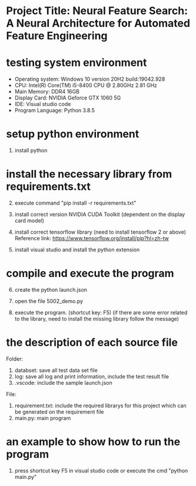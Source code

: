 # Project Title: Neural Feature Search: A Neural Architecture for Automated Feature Engineering

# testing system environment
- Operating system: Windows 10 version 20H2 build:19042.928
- CPU: Intel(R) Core(TM) i5-8400 CPU @ 2.80GHz   2.81 GHz
- Main Memory: DDR4 16GB
- Display Card: NVIDIA Geforce GTX 1060 5G
- IDE: Visual studio code
- Program Language: Python 3.8.5


# setup python environment

1. install python

# install the necessary library from requirements.txt
2. execute command "pip install -r requirements.txt"

3. install correct version NVIDIA CUDA Toolkit (dependent on the display card model)

4. install correct tensorflow library  (need to install tensorflow 2 or above) 
Reference link:
https://www.tensorflow.org/install/pip?hl=zh-tw

5. install visual studio and install the python extension

# compile and execute the program
6. create the python launch.json 

7. open the file 5002_demo.py

8. execute the program. (shortcut key: F5) (if there are some error related to the library, need to install the missing library follow the message)

# the description of each source file
Folder: 
1. databset: save all test data set file
2. log: save all log and print information, include the test result file
3. .vscode: include the sample launch.json

File:
1. requirement.txt: include the required librarys for this project which can be generated on the requirement file
2. main.py: main program 

# an example to show how to run the program
1. press shortcut key F5 in visual studio code or execute the cmd "python main.py"